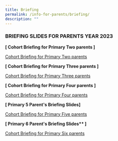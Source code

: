 ```yaml
---
title: Briefing
permalink: /info-for-parents/briefing/
description: ""
---
```

<h3>BRIEFING SLIDES FOR PARENTS YEAR 2023</h3>

<b>[ Cohort Briefing for Primary Two parents ]</b>

[Cohort Briefing for Primary Two parents](/files/2023/Info%20for%20parents/Cohort%20Briefing%20for%20P2%20Parents.pdf)


<b> [ Cohort Briefing for Primary Three parents ]</b>  

[Cohort Briefing for Primary Three parents](/files/2023/Info%20for%20parents/Cohort%20Briefing%20for%20P3%20Parents.pdf)



<b>[ Cohort Briefing for Primary Four parents ]</b> 

[Cohort Briefing for Primary Four parents](/files/2023/Info%20for%20parents/Cohort%20Briefing%20for%20P4%20Parents.pdf)

<b>[ Primary 5 Parent's Briefing Slides] </b> 

[Cohort Briefing for Primary Five parents](/files/2023/Info%20for%20parents/Cohort%20Briefing%20for%20P5%20Parents.pdf)


<b>[ Primary 6 Parent's Briefing Slides** ]</b> 

[Cohort Briefing for Primary Six parents](/files/2023/Info%20for%20parents/Cohort%20Briefing%20for%20P6%20Parents.pdf)
